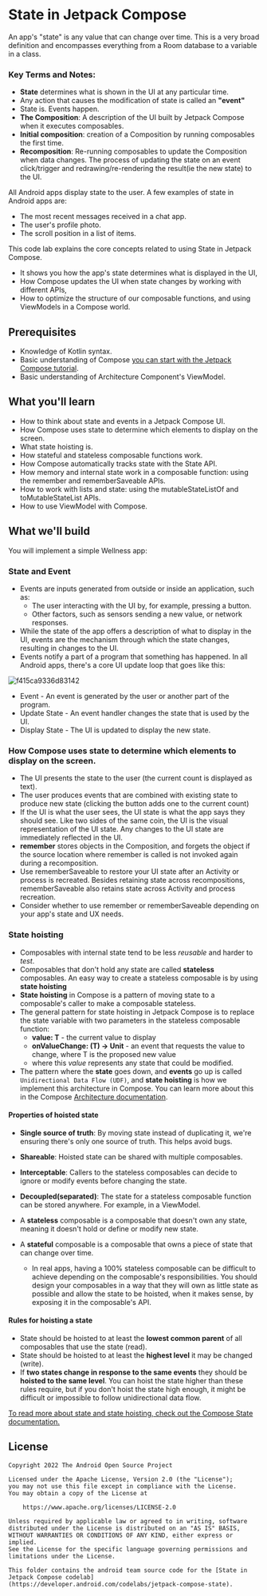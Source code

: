 
# State in Jetpack Compose
An app's "state" is any value that can change over time. This is a very broad definition and encompasses everything from a Room database to a variable in a class.

### Key Terms and Notes:
- **State** determines what is shown in the UI at any particular time.
- Any action that causes the modification of state is called an **"event"**
- State is. Events happen.
- **The Composition**: A description of the UI built by Jetpack Compose when it executes composables.
- **Initial composition**: creation of a Composition by running composables the first time.
- **Recomposition**: Re-running composables to update the Composition when data changes. 
The process of updating the state on an event click/trigger and redrawing/re-rendering the result(ie the new state) to the UI.


All Android apps display state to the user. A few examples of state in Android apps are:

- The most recent messages received in a chat app.
- The user's profile photo.
- The scroll position in a list of items.

This code lab explains the core concepts related to using State in Jetpack Compose.
- It shows you how the app's state determines what is displayed in the UI,
- How Compose updates the UI when state changes by working with different APIs,
- How to optimize the structure of our composable functions, and using ViewModels in a Compose world.

## Prerequisites
- Knowledge of Kotlin syntax.
- Basic understanding of Compose [you can start with the Jetpack Compose tutorial](https://developer.android.com/jetpack/compose/tutorial).
- Basic understanding of Architecture Component's ViewModel.

## What you'll learn
- How to think about state and events in a Jetpack Compose UI.
- How Compose uses state to determine which elements to display on the screen.
- What state hoisting is.
- How stateful and stateless composable functions work.
- How Compose automatically tracks state with the State<T> API.
- How memory and internal state work in a composable function: using the remember and rememberSaveable APIs.
- How to work with lists and state: using the mutableStateListOf and toMutableStateList APIs.
- How to use ViewModel with Compose.


## What we'll build
You will implement a simple Wellness app:


### State and Event
- Events are inputs generated from outside or inside an application, such as:
    - The user interacting with the UI by, for example, pressing a button.
    - Other factors, such as sensors sending a new value, or network responses.
- While the state of the app offers a description of what to display in the UI, events are the mechanism through which the state changes, resulting in changes to the UI.
- Events notify a part of a program that something has happened. In all Android apps, there's a core UI update loop that goes like this:

![f415ca9336d83142](https://user-images.githubusercontent.com/43262139/196190165-6ddc351d-3574-4afd-8337-3da99a9ec8e8.png)

- Event - An event is generated by the user or another part of the program.
- Update State - An event handler changes the state that is used by the UI.
- Display State - The UI is updated to display the new state.

### How Compose uses state to determine which elements to display on the screen.
- The UI presents the state to the user (the current count is displayed as text).
- The user produces events that are combined with existing state to produce new state (clicking the button adds one to the current count)
- If the UI is what the user sees, the UI state is what the app says they should see. Like two sides of the same coin, 
the UI is the visual representation of the UI state. Any changes to the UI state are immediately reflected in the UI.
- **remember** stores objects in the Composition, and forgets the object if the source location where remember is called is not invoked again during a recomposition.
- Use rememberSaveable to restore your UI state after an Activity or process is recreated. Besides retaining state across recompositions, 
rememberSaveable also retains state across Activity and process recreation.
- Consider whether to use remember or rememberSaveable depending on your app's state and UX needs.

### State hoisting
- Composables with internal state tend to be less *reusable* and harder to *test*.
- Composables that don't hold any state are called **stateless** composables. An easy way to create a stateless composable is by using **state hoisting**
- **State hoisting** in Compose is a pattern of moving state to a composable's caller to make a composable stateless. 
- The general pattern for state hoisting in Jetpack Compose is to replace the state variable with two parameters in the stateless composable function:
  - **value: T** - the current value to display 
  - **onValueChange: (T) -> Unit** - an event that requests the value to change, where T is the proposed new value
  - where this *value* represents any state that could be modified.
- The pattern where the **state** goes down, and **events** go up is called `Unidirectional Data Flow (UDF)`, and **state hoisting** is how we implement this architecture in Compose. 
You can learn more about this in the Compose [Architecture documentation](https://developer.android.com/jetpack/compose/architecture#udf-compose).

#### Properties of hoisted state
- **Single source of truth**: By moving state instead of duplicating it, we're ensuring there's only one source of truth. This helps avoid bugs.
- **Shareable**: Hoisted state can be shared with multiple composables. 
- **Interceptable**: Callers to the stateless composables can decide to ignore or modify events before changing the state. 
- **Decoupled(separated)**: The state for a stateless composable function can be stored anywhere. For example, in a ViewModel.

- A **stateless** composable is a composable that doesn't own any state, meaning it doesn't hold or define or modify new state. 
- A **stateful** composable is a composable that owns a piece of state that can change over time.
  - In real apps, having a 100% stateless composable can be difficult to achieve depending on the composable's responsibilities. 
  You should design your composables in a way that they will own as little state as possible and allow the state to be hoisted, when it makes sense, by exposing it in the composable's API.

#### Rules for hoisting a state
- State should be hoisted to at least the **lowest common parent** of all composables that use the state (read).
- State should be hoisted to at least the **highest level** it may be changed (write).
- If **two states change in response to the same events** they should be **hoisted to the same level**.
  You can hoist the state higher than these rules require, but if you don't hoist the state high enough, it might be difficult or impossible to follow unidirectional data flow.

[To read more about state and state hoisting, check out the Compose State documentation.](https://developer.android.com/jetpack/compose/state#state-hoisting)



















## License

```
Copyright 2022 The Android Open Source Project

Licensed under the Apache License, Version 2.0 (the "License");
you may not use this file except in compliance with the License.
You may obtain a copy of the License at

    https://www.apache.org/licenses/LICENSE-2.0

Unless required by applicable law or agreed to in writing, software
distributed under the License is distributed on an "AS IS" BASIS,
WITHOUT WARRANTIES OR CONDITIONS OF ANY KIND, either express or implied.
See the License for the specific language governing permissions and
limitations under the License.

This folder contains the android team source code for the [State in Jetpack Compose codelab](https://developer.android.com/codelabs/jetpack-compose-state).